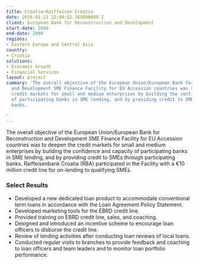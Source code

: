 ```yaml
---
title: Croatia—Raiffeisen Croatia
date: 2016-01-21 22:40:52.765000000 Z
client: European Bank for Reconstruction and Development
start-date: 2008
end-date: 2009
regions:
- Eastern Europe and Central Asia
country:
- Croatia
solutions:
- Economic Growth
- Financial Services
layout: project
summary: 'The overall objective of the European Union/European Bank for Reconstruction
  and Development SME Finance Facility for EU Accession countries was to deepen the
  credit markets for small and medium enterprises by building the confidence and capacity
  of participating banks in SME lending, and by providing credit to SMEs through participating
  banks.

'
---
```


The overall objective of the European Union/European Bank for Reconstruction and Development SME Finance Facility for EU Accession countries was to deepen the credit markets for small and medium enterprises by building the confidence and capacity of participating banks in SME lending, and by providing credit to SMEs through participating banks. Raiffeisenbank Croatia (RBA) participated in the Facility with a €10 million credit line for on-lending to qualifying SMEs.

###  Select Results

* Developed a new dedicated loan product to accommodate conventional term loans in accordance with the Loan Agreement Policy Statement.
* Developed marketing tools for the EBRD credit line.
* Provided training on EBRD credit line, sales, and coaching.
* Designed and introduced an incentive scheme to encourage loan officers to disburse the credit line.
* Review of lending activities after conducting loan reviews of local loans.
* Conducted regular visits to branches to provide feedback and coaching to loan officers and team leaders and to monitor loan portfolio performance.

